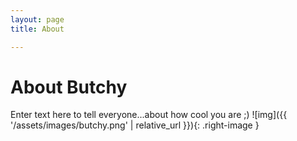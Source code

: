 ```yaml
---
layout: page 
title: About

---
```


# About Butchy 
Enter text here to tell everyone...about how cool you are ;)
![img]({{ '/assets/images/butchy.png' | relative_url }}){: .right-image }
